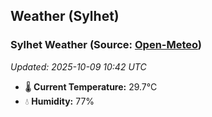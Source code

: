 ## Weather (Sylhet)

<!-- WEATHER-START -->
### Sylhet Weather (Source: [Open-Meteo](https://open-meteo.com))
_Updated: 2025-10-09 10:42 UTC_
* 🌡️ **Current Temperature:** 29.7°C
* 💧 **Humidity:** 77%
<!-- WEATHER-END -->

















































